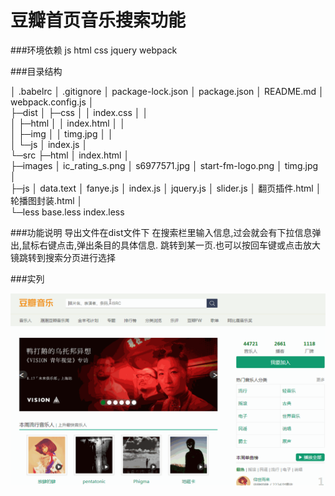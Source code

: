# 豆瓣首页音乐搜索功能

###环境依赖
js html css jquery webpack

###目录结构

│  .babelrc
│  .gitignore
│  package-lock.json
│  package.json
│  README.md
│  webpack.config.js
│  
├─dist
│  ├─css
│  │      index.css
│  │      
│  ├─html
│  │      index.html
│  │      
│  ├─img
│  │      timg.jpg
│  │      
│  └─js
│          index.js
│          
└─src
    ├─html
    │      index.html
    │      
    ├─images
    │      ic_rating_s.png
    │      s6977571.jpg
    │      start-fm-logo.png
    │      timg.jpg
    │      
    ├─js
    │      data.text
    │      fanye.js
    │      index.js
    │      jquery.js
    │      slider.js
    │      翻页插件.html
    │      轮播图封装.html
    │      
    └─less
            base.less
            index.less


###功能说明
导出文件在dist文件下
在搜索栏里输入信息,过会就会有下拉信息弹出,鼠标右键点击,弹出条目的具体信息.
跳转到某一页.也可以按回车键或点击放大镜跳转到搜索分页进行选择

###实列

![事列](https://github.com/del427/douban-homePage/raw/master/src/images/sousuo.gif)
